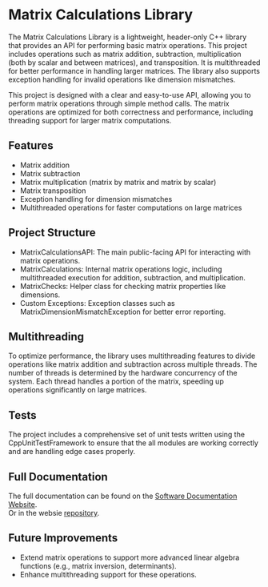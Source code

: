 # Matrix Calculations Library

The Matrix Calculations Library is a lightweight, header-only C++ library that provides an API for performing basic matrix operations. This project includes operations such as matrix addition, subtraction, multiplication (both by scalar and between matrices), and transposition. It is multithreaded for better performance in handling larger matrices. The library also supports exception handling for invalid operations like dimension mismatches.  


This project is designed with a clear and easy-to-use API, allowing you to perform matrix operations through simple method calls. The matrix operations are optimized for both correctness and performance, including threading support for larger matrix computations.  

## Features  
* Matrix addition
* Matrix subtraction
* Matrix multiplication (matrix by matrix and matrix by scalar)
* Matrix transposition
* Exception handling for dimension mismatches
* Multithreaded operations for faster computations on large matrices

## Project Structure  
* MatrixCalculationsAPI: The main public-facing API for interacting with matrix operations.
* MatrixCalculations: Internal matrix operations logic, including multithreaded execution for addition, subtraction, and multiplication.
* MatrixChecks: Helper class for checking matrix properties like dimensions.
* Custom Exceptions: Exception classes such as MatrixDimensionMismatchException for better error reporting.  

## Multithreading  
To optimize performance, the library uses multithreading features to divide operations like matrix addition and subtraction across multiple threads. The number of threads is determined by the hardware concurrency of the system. Each thread handles a portion of the matrix, speeding up operations significantly on large matrices.  

## Tests  
The project includes a comprehensive set of unit tests written using the CppUnitTestFramework to ensure that the all modules are working correctly and are handling edge cases properly.  

## Full Documentation  
The full documentation can be found on the [Software Documentation Website](https://patrickschroeder98.github.io/software_documentation/matrix_library_docs/index.html).  
Or in the websie [repository](https://github.com/PatrickSchroeder98/software_documentation/tree/main/matrix_library_docs).  

## Future Improvements  
* Extend matrix operations to support more advanced linear algebra functions (e.g., matrix inversion, determinants).
* Enhance multithreading support for these operations.